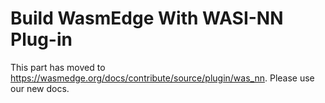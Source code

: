 # Build WasmEdge With WASI-NN Plug-in

This part has moved to <https://wasmedge.org/docs/contribute/source/plugin/was_nn>. Please use our new docs.
